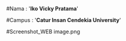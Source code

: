 #Nama :
'**Iko Vicky Pratama**'

#Campus :
'**Catur Insan Cendekia University**'

#Screenshot_WEB
image.png
